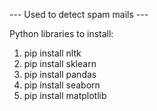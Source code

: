--- Used to detect spam mails ---

Python libraries to install:
1. pip install nltk
2. pip install sklearn
3. pip install pandas
4. pip install seaborn
5. pip install matplotlib


